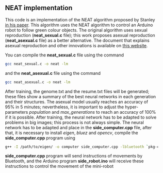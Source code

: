 ## NEAT implementation
This code is an implementation of the NEAT algorithm proposed by Stanley [in his paper](http://nn.cs.utexas.edu/downloads/papers/stanley.ec02.pdf). This algorithm uses the NEAT algorithm to control an Arduino robot to follow green colour objects. The original algorithm uses sexual reproduction  (**neat_sexual.c** file); this work proposes asexual reproduction (**neat_asexual.c** file) as a better alternative. The document that explains asexual reproduction and other innovations is available on [this website](https://sites.google.com/site/degreethesislorenaguachi/2020-joseph-gonzalez-self-driving-mini-robot-using-neat-algorithm). 


You can compile the **neat_sexual.c** file using the command 
```bash
gcc neat_sexual.c -o neat -lm
```
and the **neat_asexual.c** file using the command
```bash
gcc neat_asexual.c -o neat -lm
```
After training, the genome.txt and the resume.txt files will be generated; these files show a summary of the best neural networks in each generation and their structures. The asexual model usually reaches an accuracy of 95% in 5 minutes; nevertheless, it is important to adjust the hyper-parameters *population* and *max_generations* to reach an accuracy of 100% if it is possible. After training, the neural network has to be adapted to solve problems in big images; this process is not always simple. The neural network has to be adapted and place in the **side_computer.cpp** file, after that, it is necessary to install *eigen*, *bluez* and *opencv*, compile the **side_computer.cpp** program using
```bash
g++ -I /path/to/eigen/ -o computer side_computer.cpp -lbluetooth `pkg-config --cflags --libs opencv`
```
**side_computer.cpp** program will send instructions of movements by Bluetooth, and the Arduino program  **side_robot.ino** will receive these instructions to control the movement of the mini-robot